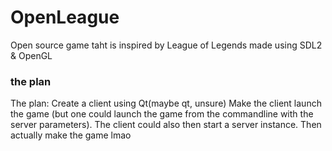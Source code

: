 # OpenLeague
Open source game taht is inspired by League of Legends made using SDL2 & OpenGL

### the plan
The plan:
Create a client using Qt(maybe qt, unsure)
Make the client launch the game (but one could launch the game from the commandline with the server parameters). The client could also then start a server instance.
Then actually make the game lmao
